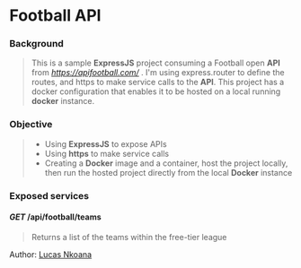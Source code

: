 # Football API

### Background
> This is a sample **ExpressJS** project consuming a Football open **API** from *https://apifootball.com/* . 
> I'm using express.router to define the routes, and https to make service calls to the **API**.
> This project has a docker configuration that enables it to be hosted on a local running **docker** instance.

### Objective
>
> - Using **ExpressJS** to expose APIs
> - Using **https** to make service calls
> - Creating a **Docker** image and a container, host the project locally, then run the hosted project directly from the local **Docker** instance
>

### Exposed services

#### ***GET*** /api/football/teams 
> Returns a list of the teams within the free-tier league



Author: [Lucas Nkoana](https://www.linkedin.com/in/lucas-nkoana-0653b674/)

